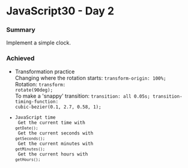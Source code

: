 # JavaScript30 - Day 2

### Summary 

Implement a simple clock.

### Achieved

* Transformation practice 
<br>   Changing where the rotation starts: <code>transform-origin: 100%;</code>
<br>   Rotation: <code>transform: rotate(90deg);</code>
<br>   To make a 'snappy' transition: <code>transition: all 0.05s; transition-timing-function: cubic-bezier(0.1, 2.7, 0.58, 1);
* JavaScript time 
<br>   Get the current time with <code>getDate();</code>
<br>   Get the current seconds with <code>getSeconds();</code>
<br>   Get the current minutes with <code>getMinutes();</code>
<br>   Get the current hours with <code>getHours();</code>
